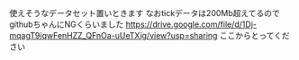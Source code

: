使えそうなデータセット置いときます
なおtickデータは200Mb超えてるのでgithubちゃんにNGくらいました
https://drive.google.com/file/d/1Dj-mqagT9iqwFenHZZ_QFnOa-uUeTXig/view?usp=sharing
ここからとってください
